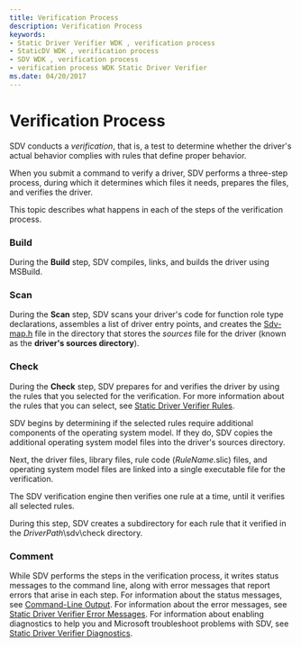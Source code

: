 ```yaml
---
title: Verification Process
description: Verification Process
keywords:
- Static Driver Verifier WDK , verification process
- StaticDV WDK , verification process
- SDV WDK , verification process
- verification process WDK Static Driver Verifier
ms.date: 04/20/2017
---
```


# Verification Process


SDV conducts a *verification*, that is, a test to determine whether the driver's actual behavior complies with rules that define proper behavior.

When you submit a command to verify a driver, SDV performs a three-step process, during which it determines which files it needs, prepares the files, and verifies the driver.

This topic describes what happens in each of the steps of the verification process.

### <span id="build"></span><span id="BUILD"></span>Build

During the **Build** step, SDV compiles, links, and builds the driver using MSBuild.

### <span id="scan"></span><span id="SCAN"></span>Scan

During the **Scan** step, SDV scans your driver's code for function role type declarations, assembles a list of driver entry points, and creates the [Sdv-map.h](sdv-map-h.md) file in the directory that stores the *sources* file for the driver (known as the **driver's sources directory**).

### <span id="check"></span><span id="CHECK"></span>Check

During the **Check** step, SDV prepares for and verifies the driver by using the rules that you selected for the verification. For more information about the rules that you can select, see [Static Driver Verifier Rules](./static-driver-verifier-rules.md).

SDV begins by determining if the selected rules require additional components of the operating system model. If they do, SDV copies the additional operating system model files into the driver's sources directory.

Next, the driver files, library files, rule code (*RuleName*.slic) files, and operating system model files are linked into a single executable file for the verification.

The SDV verification engine then verifies one rule at a time, until it verifies all selected rules.

During this step, SDV creates a subdirectory for each rule that it verified in the *DriverPath*\\sdv\\check directory.

### <span id="comment"></span><span id="COMMENT"></span>Comment

While SDV performs the steps in the verification process, it writes status messages to the command line, along with error messages that report errors that arise in each step. For information about the status messages, see [Command-Line Output](command-line-output.md). For information about the error messages, see [Static Driver Verifier Error Messages](static-driver-verifier-error-messages.md). For information about enabling diagnostics to help you and Microsoft troubleshoot problems with SDV, see [Static Driver Verifier Diagnostics](static-driver-verifier-diagnostics.md).


